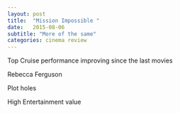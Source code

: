 ```yaml
---
layout: post
title:  "Mission Impossible "
date:   2015-08-06
subtitle: "More of the same"
categories: cinema review
---
```


Top Cruise performance improving since the last movies

Rebecca Ferguson

Plot holes

High Entertainment value

